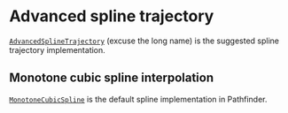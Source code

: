 # Advanced spline trajectory
[`AdvancedSplineTrajectory`](../pathfinder2-core/src/main/java/me/wobblyyyy/pathfinder2/trajectory/spline/AdvancedSplineTrajectory.java)
(excuse the long name) is the suggested spline trajectory implementation.

## Monotone cubic spline interpolation
[`MonotoneCubicSpline`](../pathfinder2-geometry/src/main/java/me/wobblyyyy/pathfinder2/math/MonotoneCubicSpline.java)
is the default spline implementation in Pathfinder.
